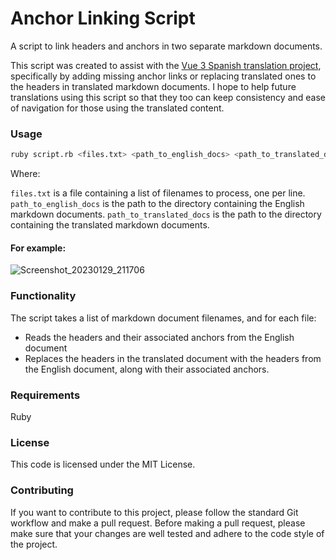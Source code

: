 # Anchor Linking Script
A script to link headers and anchors in two separate markdown documents.

This script was created to assist with the [Vue 3 Spanish translation project](https://github.com/drfcozapata/docs/issues/1), specifically by adding missing anchor links or replacing translated ones to the headers in translated markdown documents.  I hope to help future translations using this script so that they too can keep consistency and ease of navigation for those using the translated content.

### Usage
```bash
ruby script.rb <files.txt> <path_to_english_docs> <path_to_translated_docs>
```
Where:

`files.txt` is a file containing a list of filenames to process, one per line.
`path_to_english_docs` is the path to the directory containing the English markdown documents.
`path_to_translated_docs` is the path to the directory containing the translated markdown documents.

#### For example:

![Screenshot_20230129_211706](https://user-images.githubusercontent.com/38413630/215384682-5d83f958-5462-41e4-a0a4-d4a87b6dc627.png)


### Functionality
The script takes a list of markdown document filenames, and for each file:

- Reads the headers and their associated anchors from the English document
- Replaces the headers in the translated document with the headers from the English document, along with their associated anchors.


### Requirements
Ruby


### License
This code is licensed under the MIT License.

### Contributing
If you want to contribute to this project, please follow the standard Git workflow and make a pull request. Before making a pull request, please make sure that your changes are well tested and adhere to the code style of the project.
